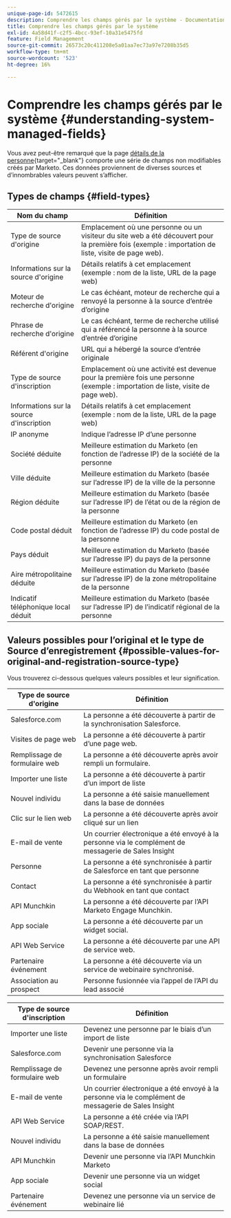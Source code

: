 ```yaml
---
unique-page-id: 5472615
description: Comprendre les champs gérés par le système - Documentation de Marketo - Documentation du produit
title: Comprendre les champs gérés par le système
exl-id: 4a58d41f-c2f5-4bcc-93ef-10a31e5475fd
feature: Field Management
source-git-commit: 26573c20c411208e5a01aa7ec73a97e7208b35d5
workflow-type: tm+mt
source-wordcount: '523'
ht-degree: 16%

---
```


# Comprendre les champs gérés par le système {#understanding-system-managed-fields}

Vous avez peut-être remarqué que la page [détails de la personne](/help/marketo/product-docs/core-marketo-concepts/smart-lists-and-static-lists/managing-people-in-smart-lists/using-the-person-detail-page.md){target="_blank"} comporte une série de champs non modifiables créés par Marketo. Ces données proviennent de diverses sources et d’innombrables valeurs peuvent s’afficher.

## Types de champs {#field-types}

<table><thead>
  <tr>
    <th>Nom du champ</th>
    <th>Définition</th>
  </tr></thead>
<tbody>
  <tr>
    <td>Type de source d'origine</td>
    <td>Emplacement où une personne ou un visiteur du site web a été découvert pour la première fois (exemple : importation de liste, visite de page web).</td>
  </tr>
  <tr>
    <td>Informations sur la source d'origine</td>
    <td>Détails relatifs à cet emplacement (exemple : nom de la liste, URL de la page web)</td>
  </tr>
  <tr>
    <td>Moteur de recherche d'origine</td>
    <td>Le cas échéant, moteur de recherche qui a renvoyé la personne à la source d’entrée d’origine</td>
  </tr>
  <tr>
    <td>Phrase de recherche d'origine</td>
    <td>Le cas échéant, terme de recherche utilisé qui a référencé la personne à la source d’entrée d’origine</td>
  </tr>
  <tr>
    <td>Référent d'origine</td>
    <td>URL qui a hébergé la source d’entrée originale</td>
  </tr>
  <tr>
    <td>Type de source d'inscription</td>
    <td>Emplacement où une activité est devenue pour la première fois une personne (exemple : importation de liste, visite de page web).</td>
  </tr>
  <tr>
    <td>Informations sur la source d'inscription</td>
    <td>Détails relatifs à cet emplacement (exemple : nom de la liste, URL de la page web)</td>
  </tr>
  <tr>
    <td>IP anonyme</td>
    <td>Indique l’adresse IP d’une personne</td>
  </tr>
  <tr>
    <td>Société déduite</td>
    <td>Meilleure estimation du Marketo (en fonction de l’adresse IP) de la société de la personne</td>
  </tr>
  <tr>
    <td>Ville déduite</td>
    <td>Meilleure estimation du Marketo (basée sur l’adresse IP) de la ville de la personne</td>
  </tr>
  <tr>
    <td>Région déduite</td>
    <td>Meilleure estimation du Marketo (basée sur l’adresse IP) de l’état ou de la région de la personne</td>
  </tr>
  <tr>
    <td>Code postal déduit</td>
    <td>Meilleure estimation du Marketo (en fonction de l’adresse IP) du code postal de la personne</td>
  </tr>
  <tr>
    <td>Pays déduit</td>
    <td>Meilleure estimation du Marketo (basée sur l’adresse IP) du pays de la personne</td>
  </tr>
  <tr>
    <td>Aire métropolitaine déduite</td>
    <td>Meilleure estimation du Marketo (basée sur l’adresse IP) de la zone métropolitaine de la personne</td>
  </tr>
  <tr>
    <td>Indicatif téléphonique local déduit</td>
    <td>Meilleure estimation du Marketo (basée sur l’adresse IP) de l’indicatif régional de la personne</td>
  </tr>
</tbody></table>

## Valeurs possibles pour l’original et le type de Source d’enregistrement {#possible-values-for-original-and-registration-source-type}

Vous trouverez ci-dessous quelques valeurs possibles et leur signification.

<table><thead>
  <tr>
    <th>Type de source d'origine</th>
    <th>Définition</th>
  </tr></thead>
<tbody>
  <tr>
    <td>Salesforce.com</td>
    <td>La personne a été découverte à partir de la synchronisation Salesforce.</td>
  </tr>
  <tr>
    <td>Visites de page web</td>
    <td>La personne a été découverte à partir d’une page web.</td>
  </tr>
  <tr>
    <td>Remplissage de formulaire web</td>
    <td>La personne a été découverte après avoir rempli un formulaire.</td>
  </tr>
  <tr>
    <td>Importer une liste</td>
    <td>La personne a été découverte à partir d’un import de liste</td>
  </tr>
  <tr>
    <td>Nouvel individu</td>
    <td>La personne a été saisie manuellement dans la base de données</td>
  </tr>
  <tr>
    <td>Clic sur le lien web</td>
    <td>La personne a été découverte après avoir cliqué sur un lien</td>
  </tr>
  <tr>
    <td>E-mail de vente</td>
    <td>Un courrier électronique a été envoyé à la personne via le complément de messagerie de Sales Insight</td>
  </tr>
  <tr>
    <td>Personne</td>
    <td>La personne a été synchronisée à partir de Salesforce en tant que personne</td>
  </tr>
  <tr>
    <td>Contact</td>
    <td>La personne a été synchronisée à partir du Webhook en tant que contact</td>
  </tr>
  <tr>
    <td>API Munchkin</td>
    <td>La personne a été découverte par l’API Marketo Engage Munchkin.</td>
  </tr>
  <tr>
    <td>App sociale</td>
    <td>La personne a été découverte par un widget social.</td>
  </tr>
  <tr>
    <td>API Web Service</td>
    <td>La personne a été découverte par une API de service web.</td>
  </tr>
  <tr>
    <td>Partenaire événement</td>
    <td>La personne a été découverte via un service de webinaire synchronisé.</td>
  </tr>
  <tr>
    <td>Association au prospect</td>
    <td>Personne fusionnée via l’appel de l’API du lead associé</td>
  </tr>
</tbody></table>

<table><thead>
  <tr>
    <th>Type de source d'inscription</th>
    <th>Définition</th>
  </tr></thead>
<tbody>
  <tr>
    <td>Importer une liste</td>
    <td>Devenez une personne par le biais d’un import de liste</td>
  </tr>
  <tr>
    <td>Salesforce.com</td>
    <td>Devenir une personne via la synchronisation Salesforce</td>
  </tr>
  <tr>
    <td>Remplissage de formulaire web</td>
    <td>Devenez une personne après avoir rempli un formulaire</td>
  </tr>
  <tr>
    <td>E-mail de vente</td>
    <td>Un courrier électronique a été envoyé à la personne via le complément de messagerie de Sales Insight</td>
  </tr>
  <tr>
    <td>API Web Service</td>
    <td>La personne a été créée via l’API SOAP/REST.</td>
  </tr>
  <tr>
    <td>Nouvel individu</td>
    <td>La personne a été saisie manuellement dans la base de données</td>
  </tr>
  <tr>
    <td>API Munchkin</td>
    <td>Devenir une personne via l’API Munchkin Marketo</td>
  </tr>
  <tr>
    <td>App sociale</td>
    <td>Devenir une personne via un widget social</td>
  </tr>
  <tr>
    <td>Partenaire événement</td>
    <td>Devenez une personne via un service de webinaire lié</td>
  </tr>
</tbody>
</table>
